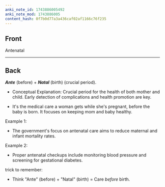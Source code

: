 ```yaml
---
anki_note_id: 1743886005492
anki_note_mod: 1743886005
content_hash: 0f7b0d77a3a436caf02af1166c76f235
---
```


## Front

Antenatal

<hr/>

## Back

***Ante*** (before) + ***Natal*** (birth) (crucial period).

- Conceptual Explanation: Crucial period for the health of both mother and child. Early detection of complications and health promotion are key.

- It's the medical care a woman gets while she's pregnant, before the baby is born. It focuses on keeping mom and baby healthy.

Example 1:

- The government's focus on antenatal care aims to reduce maternal and infant mortality rates.

Example 2:

- Proper antenatal checkups include monitoring blood pressure and screening for gestational diabetes.

trick to remember:

- Think "Ante" (before) + "Natal" (birth) = Care *before* birth.